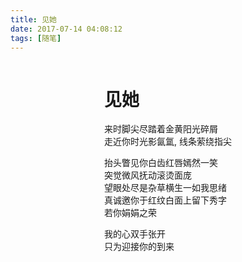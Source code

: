```yaml
---
title: 见她
date: 2017-07-14 04:08:12
tags: [随笔]
---
```




<div style="display:flex; justify-content:center;">
<div>
<h1>见她</h1>
<p>
来时脚尖尽踏着金黄阳光碎屑
<br>走近你时光影氤氲, 线条萦绕指尖
</p>
<p>
抬头瞥见你白齿红唇嫣然一笑
<br>突觉微风抚动滚烫面庞
<br>望眼处尽是杂草横生一如我思绪
<br>真诚邀你于红纹白面上留下秀字
<br>若你娟娟之荣
</p>
<p>
我的心双手张开
<br>只为迎接你的到来
</p>
</div>
</div>
